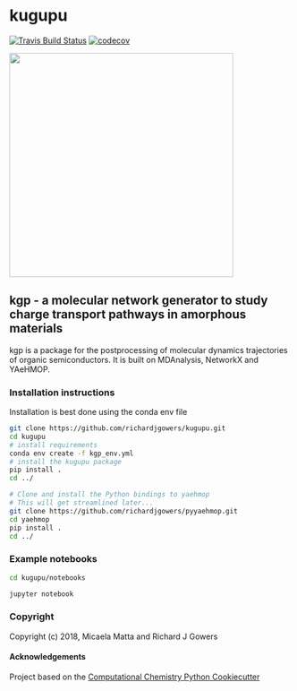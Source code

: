 kugupu
==============================
[//]: # (Badges)
[![Travis Build Status](https://travis-ci.org/REPLACE_WITH_OWNER_ACCOUNT/kugupu.png)](https://travis-ci.org/REPLACE_WITH_OWNER_ACCOUNT/kugupu)
[![codecov](https://codecov.io/gh/REPLACE_WITH_OWNER_ACCOUNT/kugupu/branch/master/graph/badge.svg)](https://codecov.io/gh/REPLACE_WITH_OWNER_ACCOUNT/kugupu/branch/master)


<img src="docs/kugupu_logo.png" width="400">

## **kgp - a molecular network generator to study charge transport pathways in amorphous materials** 


kgp is a package for the postprocessing of molecular dynamics trajectories of organic semiconductors. It is built on MDAnalysis, NetworkX and YAeHMOP.


### Installation instructions

Installation is best done using the conda env file

```bash
git clone https://github.com/richardjgowers/kugupu.git
cd kugupu
# install requirements
conda env create -f kgp_env.yml
# install the kugupu package
pip install .
cd ../

# Clone and install the Python bindings to yaehmop
# This will get streamlined later...
git clone https://github.com/richardjgowers/pyyaehmop.git
cd yaehmop
pip install .
cd ../
```

### Example notebooks

```bash
cd kugupu/notebooks

jupyter notebook

```


### Copyright

Copyright (c) 2018, Micaela Matta and Richard J Gowers


#### Acknowledgements
 
Project based on the 
[Computational Chemistry Python Cookiecutter](https://github.com/choderalab/cookiecutter-python-comp-chem)
